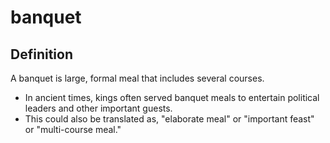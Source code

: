 # banquet

## Definition

A banquet is large, formal meal that includes several courses.

* In ancient times, kings often served banquet meals to entertain political leaders and other important guests.
* This could also be translated as, "elaborate meal" or "important feast" or "multi-course meal."